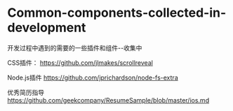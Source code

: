 # Common-components-collected-in-development
开发过程中遇到的需要的一些插件和组件--收集中

CSS插件：
https://github.com/jlmakes/scrollreveal





Node.js插件
https://github.com/jprichardson/node-fs-extra

优秀简历指导
https://github.com/geekcompany/ResumeSample/blob/master/ios.md
